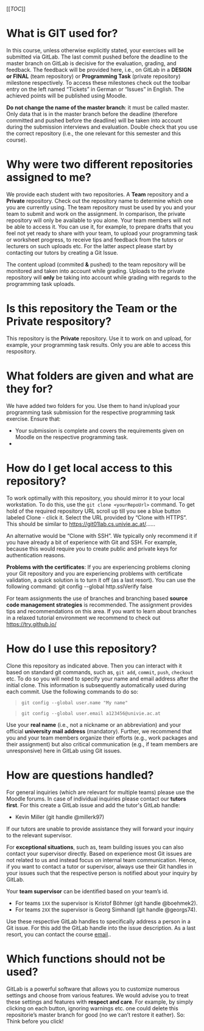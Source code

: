 [[_TOC_]]

# What is GIT used for?

In this course, unless otherwise explicitly stated, your exercises will be submitted via GitLab. The last commit pushed before the deadline to the master branch on GitLab is decisive for the evaluation, grading, and feedback. The feedback will be provided here, i.e., on GitLab in a **DESIGN or FINAL** (team repository) or **Programming Task** (private repository) milestone respectively. To access these milestones check out the toolbar entry on the left named “Tickets” in German or “Issues” in English. The achieved points will be published using Moodle. 

**Do not change the name of the master branch**: it must be called master. Only data that is in the master branch before the deadline (therefore committed and pushed before the deadline) will be taken into account during the submission interviews and evaluation. Double check that you use the correct repository (i.e., the one relevant for this semester and this course). 

# Why were two different repositories assigned to me?

We provide each student with two repositories. A **Team** repository and a **Private** repository. Check out the repository name to determine which one you are currently using. The team repository must be used by you and your team to submit and work on the assignment. In comparison, the private repository will only be available to you alone. Your team members will not be able to access it. You can use it, for example, to prepare drafts that you feel not yet ready to share with your team, to upload your programming task or worksheet progress, to receive tips and feedback from the tutors or lecturers on such uploads etc. For the latter aspect please start by contacting our tutors by creating a Git Issue.

The content upload (commited **&** pushed) to the team repository will be monitored and taken into account while grading. Uploads to the private repository will **only** be taking into account while grading with regards to the programming task uploads. 

# Is this repository the **Team** or the **Private** respository?

This repository is the **Private** repository. Use it to work on and upload, for example, your programming task results. Only you are able to access this respository. 

# What folders are given and what are they for?

We have added two folders for you. Use them to hand in/upload your programming task submission for the respective programming task exercise. Ensure that:

- Your submission is complete and covers the requirements given on Moodle on the respective programming task.
- 

# How do I get local access to this repository?

To work optimally with this repository, you should mirror it to your local workstation. To do this, use the `git clone <yourRepoUrl>` command. To get hold of the required repository URL scroll up till you see a blue button labeled Clone - click it. Select the URL provided by “Clone with HTTPS”. This should be similar to https://git01lab.cs.univie.ac.at/......

An alternative would be “Clone with SSH”. We typically only recommend it if you have already a bit of experience with Git and SSH. For example, because this would require you to create public and private keys for authentication reasons.  

**Problems with the certificates**: If you are experiencing problems cloning your Git repository and you are experiencing problems with certificate validation, a quick solution is to turn it off (as a last resort). You can use the following command: git config --global http.sslVerify false

For team assignments the use of branches and branching based **source code management strategies** is recommended. The assignment provides tips and recommendations on this area. If you want to learn about branches in a relaxed tutorial environment we recommend to check out https://try.github.io/

# How do I use this repository?

Clone this repository as indicated above. Then you can interact with it based on standard git commands, such as, `git add`, `commit`, `push`, `checkout` etc. To do so you will need to specify your name and email address after the initial clone. This information is subsequently automatically used during each commit. Use the following commands to do so:

> `git config --global user.name "My name"`

> `git config --global user.email a123456@univie.ac.at`

Use your **real name** (i.e., not a nickname or an abbreviation) and your official **university mail address** (mandatory). Further, we recommend that you and your team members organize their efforts (e.g., work packages and their assignment) but also critical communication (e.g., if team members are unresponsive) here in GitLab using Git issues.

# How are questions handled?

For general inquiries (which are relevant for multiple teams) please use the Moodle forums. In case of individual inquiries please contact our **tutors first**. For this create a GitLab issue and add the tutor's GitLab handle:

- Kevin Miller (git handle @millerk97)

If our tutors are unable to provide assistance they will forward your inquiry to the relevant supervisor. 

For **exceptional situations**, such as, team building issues you can also contact your supervisor directly. Based on experience most Git issues are not related to us and instead focus on internal team communication. Hence, if you want to contact a tutor or supervisor, always use their Git handles in your issues such that the respective person is notified about your inquiry by GitLab.

Your **team supervisor** can be identified based on your team’s id.

- For teams `1XX` the supervisor is Kristof Böhmer (git handle @boehmek2). 
- For teams `2XX` the supervisor is Georg Simhandl (git handle @georgs74). 

Use these respective GitLab handles to specifically address a person in a Git issue. For this add the GitLab handle into the issue description. As a last resort, you can contact the course [email](mailto:dse@swa.univie.ac.at).. 

# Which functions should not be used?

GitLab is a powerful software that allows you to customize numerous settings and choose from various features. We would advise you to treat these settings and features with **respect and care**. For example, by simply clicking on each button, ignoring warnings etc. one could delete this repositorie’s master branch for good (no we can’t restore it eather). So: Think before you click!

